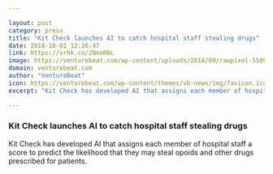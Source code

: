 ```yaml
---

layout: post
category: press
title: "Kit Check launches AI to catch hospital staff stealing drugs"
date: 2018-10-01 12:26:47
link: https://vrhk.co/2NeeR6L
image: https://venturebeat.com/wp-content/uploads/2018/09/rawpixel-550991-unsplash.jpg?fit=6000%2C4000&strip=all
domain: venturebeat.com
author: "VentureBeat"
icon: https://venturebeat.com/wp-content/themes/vb-news/img/favicon.ico
excerpt: "Kit Check has developed AI that assigns each member of hospital staff a score to predict the likelihood that they may steal opoids and other drugs prescribed for patients."

---
```


### Kit Check launches AI to catch hospital staff stealing drugs

Kit Check has developed AI that assigns each member of hospital staff a score to predict the likelihood that they may steal opoids and other drugs prescribed for patients.
